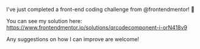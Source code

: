 I've just completed a front-end coding challenge from @frontendmentor! 🎉

You can see my solution here: https://www.frontendmentor.io/solutions/qrcodecomponent-i-orN418v9

Any suggestions on how I can improve are welcome!

